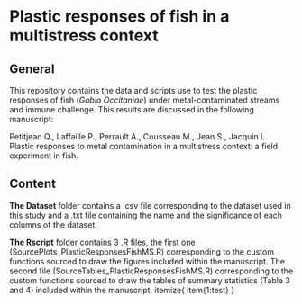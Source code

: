 # Plastic responses of fish in a multistress context
## General
This repository contains the data and scripts use to test the plastic responses of fish (_Gobio Occitaniae_) under metal-contaminated streams and immune challenge. This results are discussed in the following manuscript: 

Petitjean Q., Laffaille P., Perrault A., Cousseau M., Jean S., Jacquin L. Plastic responses to metal contamination in a multistress context: a field experiment in fish.

## Content

**The Dataset** folder contains a .csv file corresponding to the dataset used in this study and a .txt file containing the name and the significance of each columns of the dataset.

**The Rscript** folder contains 3 .R files, the first one (SourcePlots_PlasticResponsesFishMS.R) corresponding to the custom functions sourced to draw the figures included within the manuscript. The second file (SourceTables_PlasticResponsesFishMS.R) corresponding to the custom functions sourced to draw the tables of summary statistics (Table 3 and 4) included within the manuscript. 
itemize{
item{1:test}
}
